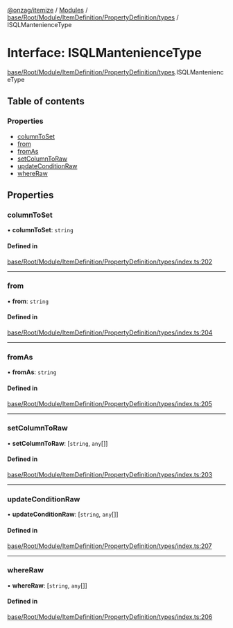 [@onzag/itemize](../README.md) / [Modules](../modules.md) / [base/Root/Module/ItemDefinition/PropertyDefinition/types](../modules/base_Root_Module_ItemDefinition_PropertyDefinition_types.md) / ISQLMantenienceType

# Interface: ISQLMantenienceType

[base/Root/Module/ItemDefinition/PropertyDefinition/types](../modules/base_Root_Module_ItemDefinition_PropertyDefinition_types.md).ISQLMantenienceType

## Table of contents

### Properties

- [columnToSet](base_Root_Module_ItemDefinition_PropertyDefinition_types.ISQLMantenienceType.md#columntoset)
- [from](base_Root_Module_ItemDefinition_PropertyDefinition_types.ISQLMantenienceType.md#from)
- [fromAs](base_Root_Module_ItemDefinition_PropertyDefinition_types.ISQLMantenienceType.md#fromas)
- [setColumnToRaw](base_Root_Module_ItemDefinition_PropertyDefinition_types.ISQLMantenienceType.md#setcolumntoraw)
- [updateConditionRaw](base_Root_Module_ItemDefinition_PropertyDefinition_types.ISQLMantenienceType.md#updateconditionraw)
- [whereRaw](base_Root_Module_ItemDefinition_PropertyDefinition_types.ISQLMantenienceType.md#whereraw)

## Properties

### columnToSet

• **columnToSet**: `string`

#### Defined in

[base/Root/Module/ItemDefinition/PropertyDefinition/types/index.ts:202](https://github.com/onzag/itemize/blob/f2db74a5/base/Root/Module/ItemDefinition/PropertyDefinition/types/index.ts#L202)

___

### from

• **from**: `string`

#### Defined in

[base/Root/Module/ItemDefinition/PropertyDefinition/types/index.ts:204](https://github.com/onzag/itemize/blob/f2db74a5/base/Root/Module/ItemDefinition/PropertyDefinition/types/index.ts#L204)

___

### fromAs

• **fromAs**: `string`

#### Defined in

[base/Root/Module/ItemDefinition/PropertyDefinition/types/index.ts:205](https://github.com/onzag/itemize/blob/f2db74a5/base/Root/Module/ItemDefinition/PropertyDefinition/types/index.ts#L205)

___

### setColumnToRaw

• **setColumnToRaw**: [`string`, `any`[]]

#### Defined in

[base/Root/Module/ItemDefinition/PropertyDefinition/types/index.ts:203](https://github.com/onzag/itemize/blob/f2db74a5/base/Root/Module/ItemDefinition/PropertyDefinition/types/index.ts#L203)

___

### updateConditionRaw

• **updateConditionRaw**: [`string`, `any`[]]

#### Defined in

[base/Root/Module/ItemDefinition/PropertyDefinition/types/index.ts:207](https://github.com/onzag/itemize/blob/f2db74a5/base/Root/Module/ItemDefinition/PropertyDefinition/types/index.ts#L207)

___

### whereRaw

• **whereRaw**: [`string`, `any`[]]

#### Defined in

[base/Root/Module/ItemDefinition/PropertyDefinition/types/index.ts:206](https://github.com/onzag/itemize/blob/f2db74a5/base/Root/Module/ItemDefinition/PropertyDefinition/types/index.ts#L206)
